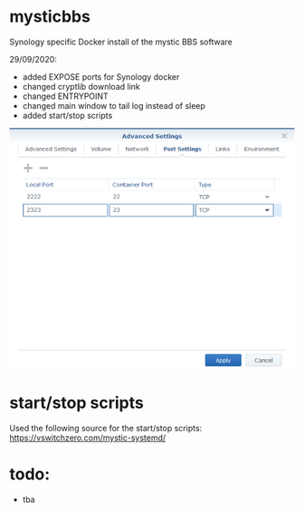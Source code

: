 # mysticbbs

Synology specific Docker install of the mystic BBS software

29/09/2020:
- added EXPOSE ports for Synology docker
- changed cryptlib download link
- changed ENTRYPOINT
- changed main window to tail log instead of sleep
- added start/stop scripts

![Alt text](/ports.png?raw=true "Ports")

# start/stop scripts

Used the following source for the start/stop scripts:
https://vswitchzero.com/mystic-systemd/

# todo:
- tba


